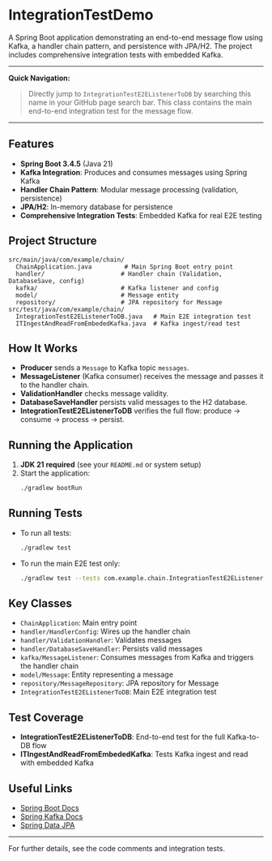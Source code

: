 # IntegrationTestDemo

A Spring Boot application demonstrating an end-to-end message flow using Kafka, a handler chain pattern, and persistence with JPA/H2. The project includes comprehensive integration tests with embedded Kafka.

---

**Quick Navigation:**
> Directly jump to `IntegrationTestE2EListenerToDB` by searching this name in your GitHub page search bar. This class contains the main end-to-end integration test for the message flow.

---

## Features
- **Spring Boot 3.4.5** (Java 21)
- **Kafka Integration**: Produces and consumes messages using Spring Kafka
- **Handler Chain Pattern**: Modular message processing (validation, persistence)
- **JPA/H2**: In-memory database for persistence
- **Comprehensive Integration Tests**: Embedded Kafka for real E2E testing

## Project Structure
```
src/main/java/com/example/chain/
  ChainApplication.java         # Main Spring Boot entry point
  handler/                     # Handler chain (Validation, DatabaseSave, config)
  kafka/                       # Kafka listener and config
  model/                       # Message entity
  repository/                  # JPA repository for Message
src/test/java/com/example/chain/
  IntegrationTestE2EListenerToDB.java   # Main E2E integration test
  ITIngestAndReadFromEmbededKafka.java  # Kafka ingest/read test
```

## How It Works
- **Producer** sends a `Message` to Kafka topic `messages`.
- **MessageListener** (Kafka consumer) receives the message and passes it to the handler chain.
- **ValidationHandler** checks message validity.
- **DatabaseSaveHandler** persists valid messages to the H2 database.
- **IntegrationTestE2EListenerToDB** verifies the full flow: produce → consume → process → persist.

## Running the Application
1. **JDK 21 required** (see your `README.md` or system setup)
2. Start the application:
   ```sh
   ./gradlew bootRun
   ```

## Running Tests
- To run all tests:
  ```sh
  ./gradlew test
  ```
- To run the main E2E test only:
  ```sh
  ./gradlew test --tests com.example.chain.IntegrationTestE2EListenerToDB
  ```

## Key Classes
- `ChainApplication`: Main entry point
- `handler/HandlerConfig`: Wires up the handler chain
- `handler/ValidationHandler`: Validates messages
- `handler/DatabaseSaveHandler`: Persists valid messages
- `kafka/MessageListener`: Consumes messages from Kafka and triggers the handler chain
- `model/Message`: Entity representing a message
- `repository/MessageRepository`: JPA repository for Message
- `IntegrationTestE2EListenerToDB`: Main E2E integration test

## Test Coverage
- **IntegrationTestE2EListenerToDB**: End-to-end test for the full Kafka-to-DB flow
- **ITIngestAndReadFromEmbededKafka**: Tests Kafka ingest and read with embedded Kafka

## Useful Links
- [Spring Boot Docs](https://spring.io/projects/spring-boot)
- [Spring Kafka Docs](https://docs.spring.io/spring-kafka/)
- [Spring Data JPA](https://spring.io/projects/spring-data-jpa)

---

For further details, see the code comments and integration tests.